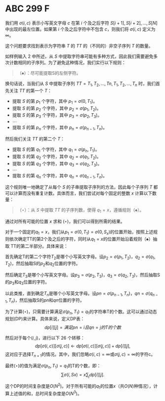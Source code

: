 # ABC 299 F

我们用 $σ(i,c)$ 表示小写英文字母 $c$ 在第 $i$ 个及之后字符 $S[i+1], S[i+2], ..., S[N]$ 中出现的最左位置。如果第 $i$ 个及之后字符中不包含 $c$，则我们将 $σ(i,c)$ 定义为 $∞$。

这个问题要求找到表示为字符串 $T$ 的 $TT$ 的（不同的）非空子序列 $T$ 的数量。

如样例输入 2 中所述，从 $S$ 中提取字符串可能有多种方式，因此我们需要避免多次计数相同的子序列。为了避免这种情况，我们实行以下规则：

>  （♠）：尽可能提取S的左侧字符。

换句话说，当我们从 $S$ 中提取子序列 $TT=T_1, T_2, ..., Tn, T_1, T_2, ..., T_n$ 时，我们首先关注 $TT$ 的第一个 $T$：

- 提取 $S$ 的第 $p_1$ 个字符，其中 $p_1=σ(0,T_1)$。
- 提取 $S$ 的第 $p_2$ 个字符，其中 $p_2=σ(p_1,T_2)$。
- 提取 $S$ 的第 $p_3$ 个字符，其中 $p_3=σ(p_2,T_3)$。 
- $\cdots$
- 提取 $S$ 的第 $p_n$ 个字符，其中 $p_n=σ(p_{n-1},T_n)$。

然后我们关注 $TT$ 的第二个 $T$：

- 提取 $S$ 的第 $q_1$ 个字符，其中 $q_1=σ(p_n,T_1)$。
- 提取 $S$ 的第 $q_2$ 个字符，其中 $q_2=σ(q_1,T_2)$。
- 提取 $S$ 的第 $q_3$ 个字符，其中 $q_3=σ(q_2,T_3)$。
- $\cdots$
- 提取 $S$ 的第 $q_n$ 个字符，其中 $q_n=σ(q_{n-1},T_n)$。

这个规则唯一地确定了从每个 $S$ 的子串提取子序列的方法，因此每个子序列 $T$ 都可以计算而没有重复计数。具体而言，我们尝试对每个固定的整数 $x$ 计算以下数量：

>  （⋆）：从 $S$ 中提取 $TT$ 的子序列数，使得 $q_1=x$，遵循规则（♠）。

通过对所有可能的位置 $x$ 求和 $(⋆)$，我们可以得到所需的结果。

对于一个固定的$q_1=x$，我们从$p_1=\sigma(0,T_1)=\sigma(0,S_x)$的位置开始，按照上述规则依次确定TT的第2个及之后的字符，同时从$q_1=x$的位置开始沿着规则（♠）抽取 TT的第二半部分。具体来说：

首先确定T的第二个字符$T_2$是哪个小写英文字母。设$p_2=\sigma(p_1,T_2)$，$q_2=\sigma(q_1,T_2)$，然后抽取S的$p_2$和$q_2$位置的字符。

然后确定$T_3$是哪个小写英文字母。设$p_3=\sigma(p_2,T_3)$，$q_3=\sigma(q_2,T_3)$，然后抽取S的$p_3$和$q_3$位置的字符。

以此类推，直到确定$T_n$是哪个小写英文字母。设$pn=\sigma(p_{n-1},T_n)$，$qn=\sigma(q_{n-1},T_n)$，然后抽取S的$pn$和$qn$位置的字符。

为了计算$(\star)$，只需要计算满足$\sigma(p_n,T_1)=q_1$的字符串T的个数。这可以通过动态规划(DP)来计算。具体来说，定义DP表：
$$
dp[i][j]=满足 pn=i 且 qn=j 的T的个数
$$


然后对于每个$(i,j)$，进行以下 26 个转移：
$$
dp[σ(i,c)][σ(j,c)]←dp[σ(i,c)][σ(j,c)]+dp[i][j],
$$
这对应于选择$T_{n+1}$的情况。其中，我们忽略$\sigma(i,c)=\infty$或$\sigma(j,c)=\infty$的字符c。

最终$(\star)$的值为满足$\sigma(p_n,T_1)=q_1$的T的个数，即：
$$
∑σ(i,Sx​)=x∑_jdp[i][j].
$$


这个DP的时间复杂度是$O(N^2)$。对于所有可能的$q_1$的位置$x$（共$O(N)$种情况），计算上述值的和，总时间复杂度是$O(N^3)$。